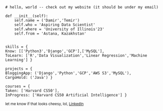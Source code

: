     # hello, world -- check out my website (it should be under my email)
    
    def __init__(self):
        self.name = ('Damir','Temir')
        self.who = 'Aspiring Data Scientist'
        self.where = 'University of Illinois'23'
        self.from = 'Astana, Kazakhstan'


    skills = { 
    Know: [['Python3','Django','GCP'],['MySQL'],
    ToLearn: ['R','Data Visualization','Linear Regression','Machine Learning'] }
    
    projects = {
    BloggingApp: ('Django','Python','GCP','AWS S3','MySQL'),
    CargoHold: ('Java') }
    
    courses = {
    Taken: ['Harvard CS50'],
    InProgress: ['Harvard CS50 Artificial Intelligence'] }
    
<small>let me know if that looks cheesy, lol, [LinkedIn](https://www.linkedin.com/in/damirtemir/) </small>
    
<!--
**dtemir/dtemir** is a ✨ _special_ ✨ repository because its `README.md` (this file) appears on your GitHub profile.

Here are some ideas to get you started:

- 🔭 I’m currently working on ...
- 🌱 I’m currently learning ...
- 👯 I’m looking to collaborate on ...
- 🤔 I’m looking for help with ...
- 💬 Ask me about ...
- 📫 How to reach me: ...
- 😄 Pronouns: ...
- ⚡ Fun fact: ...
-->
